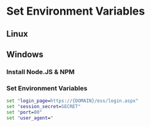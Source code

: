 # Set Environment Variables

## Linux

## Windows

### Install Node.JS & NPM

### Set Environment Variables

```cmd
set "login_page=https://{DOMAIN}/ess/login.aspx"
set "session_secret=SECRET"
set "port=80"
set "user_agent="
```
